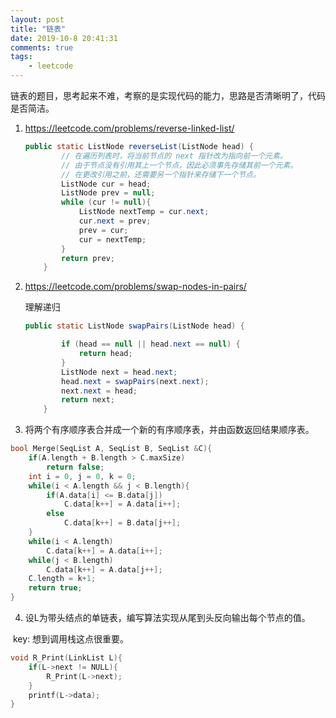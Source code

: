 ```yaml
---
layout: post
title: "链表"
date: 2019-10-8 20:41:31
comments: true
tags: 
	- leetcode
---
```

链表的题目，思考起来不难，考察的是实现代码的能力，思路是否清晰明了，代码是否简洁。

1. https://leetcode.com/problems/reverse-linked-list/

   ```java
   public static ListNode reverseList(ListNode head) {
           // 在遍历列表时，将当前节点的 next 指针改为指向前一个元素。
           // 由于节点没有引用其上一个节点，因此必须事先存储其前一个元素。
           // 在更改引用之前，还需要另一个指针来存储下一个节点。
           ListNode cur = head;
           ListNode prev = null;
           while (cur != null){
               ListNode nextTemp = cur.next;
               cur.next = prev;
               prev = cur;
               cur = nextTemp;
           }
           return prev;
       }
   ```

2. https://leetcode.com/problems/swap-nodes-in-pairs/

   理解递归

   ```java
   public static ListNode swapPairs(ListNode head) {
   
           if (head == null || head.next == null) {
               return head;
           }
           ListNode next = head.next;
           head.next = swapPairs(next.next);
           next.next = head;
           return next;
       }
   ```

   <!--more--> 

3. 将两个有序顺序表合并成一个新的有序顺序表，并由函数返回结果顺序表。 

```c++
bool Merge(SeqList A, SeqList B, SeqList &C){
    if(A.length + B.length > C.maxSize)
        return false;
    int i = 0, j = 0, k = 0;
    while(i < A.length && j < B.length){
        if(A.data[i] <= B.data[j])
            C.data[k++] = A.data[i++];
        else
            C.data[k++] = B.data[j++];
    }
    while(i < A.length)
        C.data[k++] = A.data[i++];
    while(j < B.length)
        C.data[k++] = A.data[j++];
    C.length = k+1;
    return true;
}
```
4. 设L为带头结点的单链表，编写算法实现从尾到头反向输出每个节点的值。

​        key: 想到调用栈这点很重要。

```c++
void R_Print(LinkList L){
    if(L->next != NULL){
        R_Print(L->next);
    }
    printf(L->data);
}
```